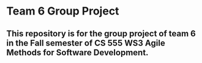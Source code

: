 # Team 6 Group Project 

## This repository is for the group project of team 6 in the Fall semester of CS 555 WS3 Agile Methods for Software Development.
